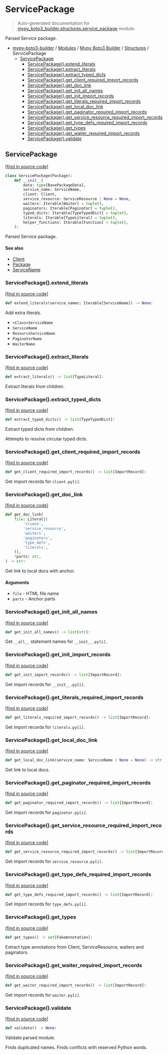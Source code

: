 # ServicePackage

> Auto-generated documentation for [mypy_boto3_builder.structures.service_package](https://github.com/vemel/mypy_boto3_builder/blob/main/mypy_boto3_builder/structures/service_package.py) module.

Parsed Service package.

- [mypy-boto3-builder](../../README.md#mypy_boto3_builder) / [Modules](../../MODULES.md#mypy-boto3-builder-modules) / [Mypy Boto3 Builder](../index.md#mypy-boto3-builder) / [Structures](index.md#structures) / ServicePackage
    - [ServicePackage](#servicepackage)
        - [ServicePackage().extend_literals](#servicepackageextend_literals)
        - [ServicePackage().extract_literals](#servicepackageextract_literals)
        - [ServicePackage().extract_typed_dicts](#servicepackageextract_typed_dicts)
        - [ServicePackage().get_client_required_import_records](#servicepackageget_client_required_import_records)
        - [ServicePackage().get_doc_link](#servicepackageget_doc_link)
        - [ServicePackage().get_init_all_names](#servicepackageget_init_all_names)
        - [ServicePackage().get_init_import_records](#servicepackageget_init_import_records)
        - [ServicePackage().get_literals_required_import_records](#servicepackageget_literals_required_import_records)
        - [ServicePackage().get_local_doc_link](#servicepackageget_local_doc_link)
        - [ServicePackage().get_paginator_required_import_records](#servicepackageget_paginator_required_import_records)
        - [ServicePackage().get_service_resource_required_import_records](#servicepackageget_service_resource_required_import_records)
        - [ServicePackage().get_type_defs_required_import_records](#servicepackageget_type_defs_required_import_records)
        - [ServicePackage().get_types](#servicepackageget_types)
        - [ServicePackage().get_waiter_required_import_records](#servicepackageget_waiter_required_import_records)
        - [ServicePackage().validate](#servicepackagevalidate)

## ServicePackage

[[find in source code]](https://github.com/vemel/mypy_boto3_builder/blob/main/mypy_boto3_builder/structures/service_package.py#L24)

```python
class ServicePackage(Package):
    def __init__(
        data: type[BasePackageData],
        service_name: ServiceName,
        client: Client,
        service_resource: ServiceResource | None = None,
        waiters: Iterable[Waiter] = tuple(),
        paginators: Iterable[Paginator] = tuple(),
        typed_dicts: Iterable[TypeTypedDict] = tuple(),
        literals: Iterable[TypeLiteral] = tuple(),
        helper_functions: Iterable[Function] = tuple(),
    ):
```

Parsed Service package.

#### See also

- [Client](client.md#client)
- [Package](package.md#package)
- [ServiceName](../service_name.md#servicename)

### ServicePackage().extend_literals

[[find in source code]](https://github.com/vemel/mypy_boto3_builder/blob/main/mypy_boto3_builder/structures/service_package.py#L338)

```python
def extend_literals(service_names: Iterable[ServiceName]) -> None:
```

Add extra literals.

- `<Class>ServiceName`
- `ServiceName`
- `ResourceServiceName`
- `PaginatorName`
- `WaiterName`

### ServicePackage().extract_literals

[[find in source code]](https://github.com/vemel/mypy_boto3_builder/blob/main/mypy_boto3_builder/structures/service_package.py#L53)

```python
def extract_literals() -> list[TypeLiteral]:
```

Extract literals from children.

### ServicePackage().extract_typed_dicts

[[find in source code]](https://github.com/vemel/mypy_boto3_builder/blob/main/mypy_boto3_builder/structures/service_package.py#L99)

```python
def extract_typed_dicts() -> list[TypeTypedDict]:
```

Extract typed dicts from children.

Attempts to resolve circular typed dicts.

### ServicePackage().get_client_required_import_records

[[find in source code]](https://github.com/vemel/mypy_boto3_builder/blob/main/mypy_boto3_builder/structures/service_package.py#L200)

```python
def get_client_required_import_records() -> list[ImportRecord]:
```

Get import records for `client.py[i]`.

### ServicePackage().get_doc_link

[[find in source code]](https://github.com/vemel/mypy_boto3_builder/blob/main/mypy_boto3_builder/structures/service_package.py#L367)

```python
def get_doc_link(
    file: Literal[(
        'client',
        'service_resource',
        'waiters',
        'paginators',
        'type_defs',
        'literals',
    )],
    *parts: str,
) -> str:
```

Get link to local docs with anchor.

#### Arguments

- `file` - HTML file name
- `parts` - Anchor parts

### ServicePackage().get_init_all_names

[[find in source code]](https://github.com/vemel/mypy_boto3_builder/blob/main/mypy_boto3_builder/structures/service_package.py#L183)

```python
def get_init_all_names() -> list[str]:
```

Get `__all__` statement names for `__init__.py[i]`.

### ServicePackage().get_init_import_records

[[find in source code]](https://github.com/vemel/mypy_boto3_builder/blob/main/mypy_boto3_builder/structures/service_package.py#L148)

```python
def get_init_import_records() -> list[ImportRecord]:
```

Get import records for `__init__.py[i]`.

### ServicePackage().get_literals_required_import_records

[[find in source code]](https://github.com/vemel/mypy_boto3_builder/blob/main/mypy_boto3_builder/structures/service_package.py#L303)

```python
def get_literals_required_import_records() -> list[ImportRecord]:
```

Get import records for `literals.py[i]`.

### ServicePackage().get_local_doc_link

[[find in source code]](https://github.com/vemel/mypy_boto3_builder/blob/main/mypy_boto3_builder/structures/service_package.py#L392)

```python
def get_local_doc_link(service_name: ServiceName | None = None) -> str:
```

Get link to local docs.

### ServicePackage().get_paginator_required_import_records

[[find in source code]](https://github.com/vemel/mypy_boto3_builder/blob/main/mypy_boto3_builder/structures/service_package.py#L232)

```python
def get_paginator_required_import_records() -> list[ImportRecord]:
```

Get import records for `paginator.py[i]`.

### ServicePackage().get_service_resource_required_import_records

[[find in source code]](https://github.com/vemel/mypy_boto3_builder/blob/main/mypy_boto3_builder/structures/service_package.py#L216)

```python
def get_service_resource_required_import_records() -> list[ImportRecord]:
```

Get import records for `service_resource.py[i]`.

### ServicePackage().get_type_defs_required_import_records

[[find in source code]](https://github.com/vemel/mypy_boto3_builder/blob/main/mypy_boto3_builder/structures/service_package.py#L267)

```python
def get_type_defs_required_import_records() -> list[ImportRecord]:
```

Get import records for `type_defs.py[i]`.

### ServicePackage().get_types

[[find in source code]](https://github.com/vemel/mypy_boto3_builder/blob/main/mypy_boto3_builder/structures/service_package.py#L133)

```python
def get_types() -> set[FakeAnnotation]:
```

Extract type annotations from Client, ServiceResource, waiters and paginators.

### ServicePackage().get_waiter_required_import_records

[[find in source code]](https://github.com/vemel/mypy_boto3_builder/blob/main/mypy_boto3_builder/structures/service_package.py#L252)

```python
def get_waiter_required_import_records() -> list[ImportRecord]:
```

Get import records for `waiter.py[i]`.

### ServicePackage().validate

[[find in source code]](https://github.com/vemel/mypy_boto3_builder/blob/main/mypy_boto3_builder/structures/service_package.py#L312)

```python
def validate() -> None:
```

Validate parsed module.

Finds duplicated names.
Finds conflicts with reserved Python words.
